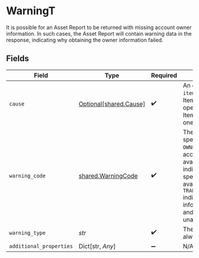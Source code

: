 # WarningT

It is possible for an Asset Report to be returned with missing account owner information. In such cases, the Asset Report will contain warning data in the response, indicating why obtaining the owner information failed.


## Fields

| Field                                                                                                                                                                                                                                                                                                                                                                 | Type                                                                                                                                                                                                                                                                                                                                                                  | Required                                                                                                                                                                                                                                                                                                                                                              | Description                                                                                                                                                                                                                                                                                                                                                           |
| --------------------------------------------------------------------------------------------------------------------------------------------------------------------------------------------------------------------------------------------------------------------------------------------------------------------------------------------------------------------- | --------------------------------------------------------------------------------------------------------------------------------------------------------------------------------------------------------------------------------------------------------------------------------------------------------------------------------------------------------------------- | --------------------------------------------------------------------------------------------------------------------------------------------------------------------------------------------------------------------------------------------------------------------------------------------------------------------------------------------------------------------- | --------------------------------------------------------------------------------------------------------------------------------------------------------------------------------------------------------------------------------------------------------------------------------------------------------------------------------------------------------------------- |
| `cause`                                                                                                                                                                                                                                                                                                                                                               | [Optional[shared.Cause]](../../models/shared/cause.md)                                                                                                                                                                                                                                                                                                                | :heavy_check_mark:                                                                                                                                                                                                                                                                                                                                                    | An error object and associated `item_id` used to identify a specific Item and error when a batch operation operating on multiple Items has encountered an error in one of the Items.                                                                                                                                                                                  |
| `warning_code`                                                                                                                                                                                                                                                                                                                                                        | [shared.WarningCode](../../models/shared/warningcode.md)                                                                                                                                                                                                                                                                                                              | :heavy_check_mark:                                                                                                                                                                                                                                                                                                                                                    | The warning code identifies a specific kind of warning. `OWNERS_UNAVAILABLE` indicates that account-owner information is not available.`INVESTMENTS_UNAVAILABLE` indicates that Investments specific information is not available. `TRANSACTIONS_UNAVAILABLE` indicates that transactions information associated with Credit and Depository accounts are unavailable. |
| `warning_type`                                                                                                                                                                                                                                                                                                                                                        | *str*                                                                                                                                                                                                                                                                                                                                                                 | :heavy_check_mark:                                                                                                                                                                                                                                                                                                                                                    | The warning type, which will always be `ASSET_REPORT_WARNING`                                                                                                                                                                                                                                                                                                         |
| `additional_properties`                                                                                                                                                                                                                                                                                                                                               | Dict[str, *Any*]                                                                                                                                                                                                                                                                                                                                                      | :heavy_minus_sign:                                                                                                                                                                                                                                                                                                                                                    | N/A                                                                                                                                                                                                                                                                                                                                                                   |